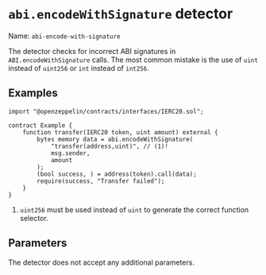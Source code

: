 # `abi.encodeWithSignature` detector

Name: `abi-encode-with-signature`

The detector checks for incorrect ABI signatures in `ABI.encodeWithSignature` calls.
The most common mistake is the use of `uint` instead of `uint256` or `int` instead of `int256`.

## Examples

```solidity hl_lines="6" linenums="1"
import "@openzeppelin/contracts/interfaces/IERC20.sol";

contract Example {
    function transfer(IERC20 token, uint amount) external {
        bytes memory data = abi.encodeWithSignature(
            "transfer(address,uint)", // (1)!
            msg.sender,
            amount
        );
        (bool success, ) = address(token).call(data);
        require(success, "Transfer failed");
    }
}
```

1. `uint256` must be used instead of `uint` to generate the correct function selector.

## Parameters

The detector does not accept any additional parameters.
